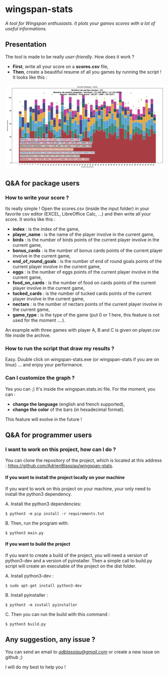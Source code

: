 # wingspan-stats
*A tool for Wingspan enthusiasts. It plots your games scores with a lot of useful informations.*

## Presentation
The tool is made to be really *user-friendly*. How does it work ? 
- **First**, write all your score on a **scores.csv** file,
- **Then**, create a beautiful resume of all you games by running the script ! It looks like this :

![Alt text](img/example.png?raw=true "Title")

## Q&A for package users

### How to write your score ?
Its really simple ! Open the scores.csv (inside the input folder) in your favorite csv editor (EXCEL, LibreOffice Calc, ...) and then write all
your score. It works like this : 
- **index** : is the index of the game,
- **player_name** : is the name of the player involve in the current game,
- **birds** : is the number of birds points of the current player involve in the current game,
- **bonus_cards** : is the number of bonus cards points of the current player involve in the current game,
- **end_of_round_goals** : is the number of end of round goals points of the current player involve in the current game,
- **eggs** : is the number of eggs points of the current player involve in the current game,
- **food_on_cards** : is the number of food on cards points of the current player involve in the current game,
- **tucked_cards** : is the number of tucked cards points of the current player involve in the current game,
- **nectars** : is the number of nectars points of the current player involve in the current game,
- **game_type** : is the type of the game (put 0 or 1 here, this feature is not used for the moment ....).

An example with three games with player A, B and C is given on player.csv file inside the archive.

### How to run the script that draw my results ?
Easy. Double click on wingspan-stats.exe (or wingspan-stats if you are on linux) ... and enjoy your performance. 

### Can I customize the graph ?
Yes you can ;) It's inside the wingspan.stats.ini file. For the moment, you can : 
- **change the language** (english and french supported),
- **change the color** of the bars (in hexadecimal format).

This feature will evolve in the future !

## Q&A for programmer users

### I want to work on this project, how can I do ?

You can clone the repository of the project, which is located at this address :  https://github.com/AdrienBlassiau/wingspan-stats.

#### If you want to install the project locally on your machine

If you want to work on this project on your machine, your only need to install the python3 dependency.

A. Install the python3 dependencies:
```
$ python3 -m pip install -r requirements.txt
```

B. Then, run the program with:
```
$ python3 main.py
```

#### If you want to build the project

If you want to create a build of the project, you will need a version of python3-dev and a version of pyinstaller.
Then a simple call to build.py script will create an executable of the project on the dist folder.

A. Install python3-dev :
```
$ sudo apt-get install python3-dev
```

B. Install pyinstaller :
```
$ python3 -m install pyinstaller
```

C. Then you can run the build with this command :
```
$ python3 build.py
```

## Any suggestion, any issue ?
You can send an email to *adblassiau@gmail.com* or create a new issue on github ;)

I will do my best to help you !